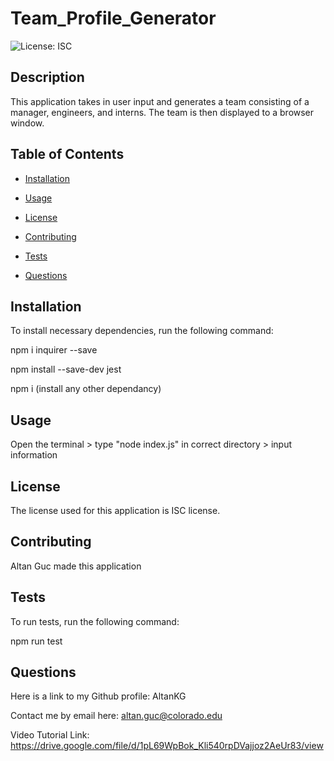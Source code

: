 # Team_Profile_Generator

![License: ISC](https://img.shields.io/badge/License-ISC-blue.svg)

## Description

This application takes in user input and generates a team consisting of a manager, engineers, and interns. The team is then displayed to a browser window.

## Table of Contents

- [Installation](#installation)

- [Usage](#usage)

- [License](#license)

- [Contributing](#contributing)

- [Tests](#tests)

- [Questions](#questions)

## Installation

To install necessary dependencies, run the following command:

npm i inquirer --save

npm install --save-dev jest

npm i (install any other dependancy)

## Usage

Open the terminal > type "node index.js" in correct directory > input information

## License

The license used for this application is ISC license.

## Contributing

Altan Guc made this application

## Tests

To run tests, run the following command:

npm run test

## Questions

Here is a link to my Github profile: AltanKG

Contact me by email here: altan.guc@colorado.edu

Video Tutorial Link: https://drive.google.com/file/d/1pL69WpBok_Kli540rpDVajjoz2AeUr83/view
